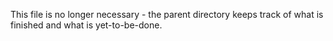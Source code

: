 This file is no longer necessary - the parent directory keeps track of what is finished and what is yet-to-be-done.
